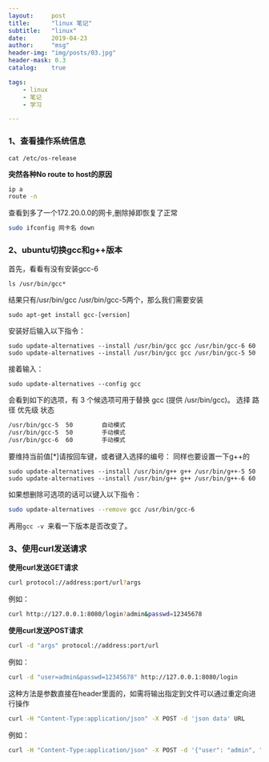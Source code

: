 ```yaml
---
layout:     post
title:      "linux 笔记"
subtitle:   "linux"
date:       2019-04-23
author:     "msg"
header-img: "img/posts/03.jpg"
header-mask: 0.3
catalog:    true

tags:
    - linux
    - 笔记
    - 学习

---
```


### 1、查看操作系统信息
```cat /etc/os-release  ``` 

**突然各种No route to host的原因**

```bash
ip a
route -n
```
查看到多了一个172.20.0.0的网卡,删除掉即恢复了正常

```bash
sudo ifconfig 网卡名 down
```

### 2、ubuntu切换gcc和g++版本

首先，看看有没有安装gcc-6

```
ls /usr/bin/gcc*
```

结果只有/usr/bin/gcc  /usr/bin/gcc-5两个，那么我们需要安装 

```
sudo apt-get install gcc-[version]
```

安装好后输入以下指令： 

```
sudo update-alternatives --install /usr/bin/gcc gcc /usr/bin/gcc-6 60
sudo update-alternatives --install /usr/bin/gcc gcc /usr/bin/gcc-5 50
```

接着输入： 

```
sudo update-alternatives --config gcc
```

会看到如下的选项，有 3 个候选项可用于替换 gcc (提供 /usr/bin/gcc)。 
 选择      路径            优先级  状态

```bash
/usr/bin/gcc-5  50        自动模式
/usr/bin/gcc-5  50        手动模式
/usr/bin/gcc-6  60        手动模式
```

要维持当前值[*]请按回车键，或者键入选择的编号： 
同样也要设置一下g++的 

```
sudo update-alternatives --install /usr/bin/g++ g++ /usr/bin/g++-5 50 
sudo update-alternatives --install /usr/bin/g++ g++ /usr/bin/g++-6 60
```

如果想删除可选项的话可以键入以下指令：

```bash
sudo update-alternatives --remove gcc /usr/bin/gcc-6
```

再用`gcc -v `来看一下版本是否改变了。

### 3、使用curl发送请求

**使用curl发送GET请求**

```bash
curl protocol://address:port/url?args
```

例如：

```bash
curl http://127.0.0.1:8080/login?admin&passwd=12345678
```

**使用curl发送POST请求**

```bash
curl -d "args" protocol://address:port/url
```

例如：

```bash
curl -d "user=admin&passwd=12345678" http://127.0.0.1:8080/login
```

这种方法是参数直接在header里面的，如需将输出指定到文件可以通过重定向进行操作

```bash
curl -H "Content-Type:application/json" -X POST -d 'json data' URL
```

例如：

```bash
curl -H "Content-Type:application/json" -X POST -d '{"user": "admin", "passwd":"12345678"}' http://127.0.0.1:8000/login
```

